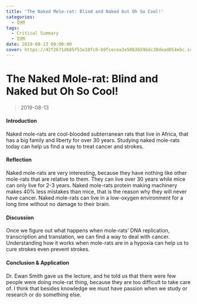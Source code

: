 ```yaml
---
title: 'The Naked Mole-rat: Blind and Naked but Oh So Cool!'
categories:
  - 剑桥
tags:
  - Critical Summary
  - 剑桥
date: 2019-08-13 00:00:00
cover: https://42f2671d685f51e10fc6-b9fcecea3e50b3b59bdc28dead054ebc.ssl.cf5.rackcdn.com/illustrations/science_fqhl.svg
---
```


# The Naked Mole-rat: Blind and Naked but Oh So Cool!

> 2019-08-13

#### Introduction

Naked mole-rats are cool-blooded subterranean rats that live in Africa, that has a big family and liberty for over 30 years. Studying naked mole-rats today can help us find a way to treat cancer and strokes.

#### Reflection

Naked mole-rats are very interesting, because they have nothing like other mole-rats that are relative to them. They can live over 30 years while mice can only live for 2-3 years. Naked mole-rats protein making machinery makes 40% less mistakes than mice, that is the reason why they will never have cancer. Naked mole-rats can live in a low-oxygen environment for a long time without no damage to their brain.

#### Discussion

Once we figure out what happens when mole-rats’ DNA replication, transcription and translation, we can find a way to deal with cancer. Understanding how it works when mole-rats are in a hypoxia can help us to cure strokes even prevent strokes.

#### Conclusion & Application

Dr. Ewan Smith gave us the lecture, and he told us that there were few people were doing mole-rat thing, because they are too difficult to take care of. I think that besides knowledge we must have passion when we study or research or do something else.